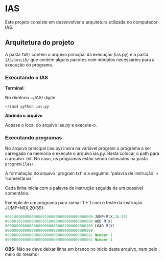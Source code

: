 # IAS

Este projeto consiste em desenvolver a arquitetura utilizada no computador IAS.

## Arquitetura do projeto

A pasta `IAS/` contém o arquivo principal da execução (ias.py) e a pasta `IAS/iasLib/` que contém alguns pacotes com módulos necessários para a execução do programa.

### Executando o IAS

**Terminal**:

No diretório ~/IAS/ digite 

`~/ias$ python ias.py`

**Abrindo o arquivo**

Acesse o local do arquivo ias.py e execute-o.

### Executando programas

No arquivo principal (ias.py) insira na variável program o programa a ser carregado na memória e execute o arquivo ias.py. Basta colocar o path para o arquivo .txt. No caso, os programas estão sendo colocados na pasta `programFiles/`.

A formatação do arquivo 'program.txt' é a seguinte: 'palavra de instrução' + 'comentários'

Cada linha inicia com a palavra de instrução seguida de um possível comentário. 

Exemplo de um programa para somar 1 + 1 com o teste da instrução JUMP+M(X,20:39):

```as
0001000000000000001000000000000000000000 JUMP+M(X,20:39)
0000010100000000010100000000000000000000 ADD M(X)
0000000000000000000000000001000000000100 LOAD M(X)
0000000000000000000000000000000000000000
0000000000000000000000000000000000000001 Number 1
0000000000000000000000000000000000000001 Number 1
```

**OBS:** Não se deve deixar linha em branco no inicio deste arquivo, nem pelo meio do mesmo! 
